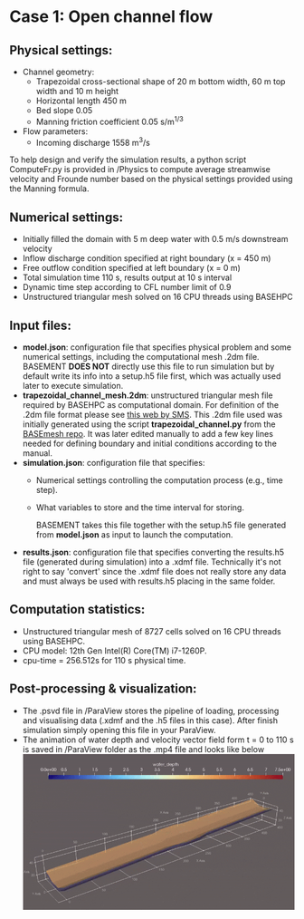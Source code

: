 # Case 1: Open channel flow

## Physical settings:
- Channel geometry:
  - Trapezoidal cross-sectional shape of 20 m bottom width, 60 m top width and 10 m height
  - Horizontal length 450 m
  - Bed slope 0.05
  - Manning friction coefficient 0.05 s/m<sup>1/3</sup>
- Flow parameters: 
  - Incoming discharge 1558 m<sup>3</sup>/s

To help design and verify the simulation results, a python script ComputeFr.py is provided in /Physics to compute average streamwise velocity and Frounde number based on the physical settings provided using the Manning formula.

## Numerical settings:
- Initially filled the domain with 5 m deep water with 0.5 m/s downstream velocity
- Inflow discharge condition specified at right boundary (x = 450 m)
- Free outflow condition specified at left boundary (x = 0 m)
- Total simulation time 110 s, results output at 10 s interval
- Dynamic time step according to CFL number limit of 0.9
- Unstructured triangular mesh solved on 16 CPU threads using BASEHPC

## Input files:
- **model.json**: configuration file that specifies physical problem and some numerical settings, including the computational mesh .2dm file. BASEMENT **DOES NOT** directly use this file to run simulation but by default write its info into a setup.h5 file first, which was actually used later to execute simulation.
- **trapezoidal_channel_mesh.2dm**: unstructured triangular mesh file required by BASEHPC as computational domain. For definition of the .2dm file format please see [this web by SMS](https://www.xmswiki.com/wiki/SMS:2D_Mesh_Files_*.2dm?__cf_chl_tk=r_woYILHa12UMY664uxq5gFDzTZfQia_Lz7.6bShzj8-1759226996-1.0.1.1-1aZOLNVb_EeD1zsV.on53xi.Jr71gmBhP2pD1xdBYy0). This .2dm file used was initially generated using the script **trapezoidal_channel.py** from the [BASEmesh repo](https://gitlab.ethz.ch/vaw/public/basemesh-v2/-/tree/master/examples/basechange?ref_type=heads). It was later edited manually to add a few key lines needed for defining boundary and initial conditions according to the manual.
- **simulation.json**: configuration file that specifies:
  - Numerical settings controlling the computation process (e.g., time step).
  - What variables to store and the time interval for storing. 
    
    BASEMENT takes this file together with the setup.h5 file generated from **model.json** as input to launch the computation.
- **results.json**: configuration file that specifies converting the results.h5 file (generated during simulation) into a .xdmf file. Technically it's not right to say 'convert' since the .xdmf file does not really store any data and must always be used with results.h5 placing in the same folder.

## Computation statistics:
- Unstructured triangular mesh of 8727 cells solved on 16 CPU threads using BASEHPC.
- CPU model: 12th Gen Intel(R) Core(TM) i7-1260P.
- cpu-time = 256.512s for 110 s physical time.

## Post-processing & visualization:
- The .psvd file in /ParaView stores the pipeline of loading, processing and visualising data (.xdmf and the .h5 files in this case). After finish simulation simply opening this file in your ParaView.
- The animation of water depth and velocity vector field form t = 0 to 110 s is saved in /ParaView folder as the .mp4 file and looks like below
![Animation_01_openchannelflow](/01_openchannelflow/ParaView/01_openchannelflow.gif)